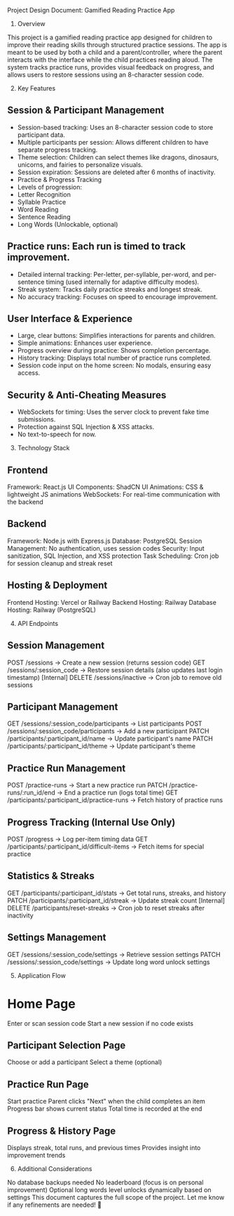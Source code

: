 Project Design Document: Gamified Reading Practice App

1. Overview

This project is a gamified reading practice app designed for children to improve their reading skills through structured practice sessions. The app is meant to be used by both a child and a parent/controller, where the parent interacts with the interface while the child practices reading aloud. The system tracks practice runs, provides visual feedback on progress, and allows users to restore sessions using an 8-character session code.

2. Key Features

## Session & Participant Management

- Session-based tracking: Uses an 8-character session code to store participant data.
- Multiple participants per session: Allows different children to have separate progress tracking.
- Theme selection: Children can select themes like dragons, dinosaurs, unicorns, and fairies to personalize visuals.
- Session expiration: Sessions are deleted after 6 months of inactivity.
- Practice & Progress Tracking
- Levels of progression:
- Letter Recognition
- Syllable Practice
- Word Reading
- Sentence Reading
- Long Words (Unlockable, optional)

## Practice runs: Each run is timed to track improvement.

- Detailed internal tracking: Per-letter, per-syllable, per-word, and per-sentence timing (used internally for adaptive difficulty modes).
- Streak system: Tracks daily practice streaks and longest streak.
- No accuracy tracking: Focuses on speed to encourage improvement.

## User Interface & Experience

- Large, clear buttons: Simplifies interactions for parents and children.
- Simple animations: Enhances user experience.
- Progress overview during practice: Shows completion percentage.
- History tracking: Displays total number of practice runs completed.
- Session code input on the home screen: No modals, ensuring easy access.

## Security & Anti-Cheating Measures

- WebSockets for timing: Uses the server clock to prevent fake time submissions.
- Protection against SQL Injection & XSS attacks.
- No text-to-speech for now.

3. Technology Stack

## Frontend

Framework: React.js
UI Components: ShadCN UI
Animations: CSS & lightweight JS animations
WebSockets: For real-time communication with the backend

## Backend

Framework: Node.js with Express.js
Database: PostgreSQL
Session Management: No authentication, uses session codes
Security: Input sanitization, SQL Injection, and XSS protection
Task Scheduling: Cron job for session cleanup and streak reset

## Hosting & Deployment

Frontend Hosting: Vercel or Railway
Backend Hosting: Railway
Database Hosting: Railway (PostgreSQL)

4. API Endpoints

## Session Management

POST /sessions → Create a new session (returns session code)
GET /sessions/:session_code → Restore session details (also updates last login timestamp)
[Internal] DELETE /sessions/inactive → Cron job to remove old sessions

## Participant Management

GET /sessions/:session_code/participants → List participants
POST /sessions/:session_code/participants → Add a new participant
PATCH /participants/:participant_id/name → Update participant's name
PATCH /participants/:participant_id/theme → Update participant's theme

## Practice Run Management

POST /practice-runs → Start a new practice run
PATCH /practice-runs/:run_id/end → End a practice run (logs total time)
GET /participants/:participant_id/practice-runs → Fetch history of practice runs

## Progress Tracking (Internal Use Only)

POST /progress → Log per-item timing data
GET /participants/:participant_id/difficult-items → Fetch items for special practice

## Statistics & Streaks

GET /participants/:participant_id/stats → Get total runs, streaks, and history
PATCH /participants/:participant_id/streak → Update streak count
[Internal] DELETE /participants/reset-streaks → Cron job to reset streaks after inactivity

## Settings Management

GET /sessions/:session_code/settings → Retrieve session settings
PATCH /sessions/:session_code/settings → Update long word unlock settings

5. Application Flow

# Home Page

Enter or scan session code
Start a new session if no code exists

## Participant Selection Page

Choose or add a participant
Select a theme (optional)

## Practice Run Page

Start practice
Parent clicks "Next" when the child completes an item
Progress bar shows current status
Total time is recorded at the end

## Progress & History Page

Displays streak, total runs, and previous times
Provides insight into improvement trends

6. Additional Considerations

No database backups needed
No leaderboard (focus is on personal improvement)
Optional long words level unlocks dynamically based on settings
This document captures the full scope of the project. Let me know if any refinements are needed! 🚀
